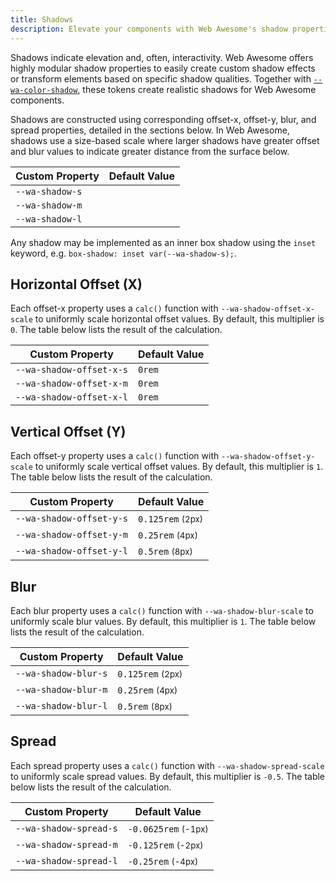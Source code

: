 ```yaml
---
title: Shadows
description: Elevate your components with Web Awesome's shadow properties.
---
```


Shadows indicate elevation and, often, interactivity. Web Awesome offers highly modular shadow properties to easily create custom shadow effects or transform elements based on specific shadow qualities. Together with [`--wa-color-shadow`](/docs/tokens/color/#shadow), these tokens create realistic shadows for Web Awesome components.

Shadows are constructed using corresponding offset-x, offset-y, blur, and spread properties, detailed in the sections below. In Web Awesome, shadows use a size-based scale where larger shadows have greater offset and blur values to indicate greater distance from the surface below.

| Custom Property  |  Default Value                                                      |
| ---------------- | ------------------------------------------------------------------- |
| `--wa-shadow-s`  | <div class="swatch" style="box-shadow: var(--wa-shadow-s);"></div>  |
| `--wa-shadow-m`  | <div class="swatch" style="box-shadow: var(--wa-shadow-m);"></div>  |
| `--wa-shadow-l`  | <div class="swatch" style="box-shadow: var(--wa-shadow-l);"></div>  |

Any shadow may be implemented as an inner box shadow using the `inset` keyword, e.g. `box-shadow: inset var(--wa-shadow-s);`.

## Horizontal Offset (X)

Each offset-x property uses a `calc()` function with `--wa-shadow-offset-x-scale` to uniformly scale horizontal offset values. By default, this multiplier is `0`. The table below lists the result of the calculation.

| Custom Property           |  Default Value |
| ------------------------- | -------------- |
| `--wa-shadow-offset-x-s`  | `0rem`         |
| `--wa-shadow-offset-x-m`  | `0rem`         |
| `--wa-shadow-offset-x-l`  | `0rem`         |

## Vertical Offset (Y)

Each offset-y property uses a `calc()` function with `--wa-shadow-offset-y-scale` to uniformly scale vertical offset values. By default, this multiplier is `1`. The table below lists the result of the calculation.

| Custom Property           |  Default Value                   |
| ------------------------- | -------------------------------- |
| `--wa-shadow-offset-y-s`  | `0.125rem` <small>(2px)</small>  |
| `--wa-shadow-offset-y-m`  | `0.25rem` <small>(4px)</small>   |
| `--wa-shadow-offset-y-l`  | `0.5rem` <small>(8px)</small>    |

## Blur

Each blur property uses a `calc()` function with `--wa-shadow-blur-scale` to uniformly scale blur values. By default, this multiplier is `1`. The table below lists the result of the calculation.

| Custom Property       |  Default Value                   |
| --------------------- | -------------------------------- |
| `--wa-shadow-blur-s`  | `0.125rem` <small>(2px)</small>  |
| `--wa-shadow-blur-m`  | `0.25rem` <small>(4px)</small>   |
| `--wa-shadow-blur-l`  | `0.5rem` <small>(8px)</small>    |

## Spread

Each spread property uses a `calc()` function with `--wa-shadow-spread-scale` to uniformly scale spread values. By default, this multiplier is `-0.5`. The table below lists the result of the calculation.

| Custom Property         |  Default Value                       |
| ----------------------- | ------------------------------------ |
| `--wa-shadow-spread-s`  | `-0.0625rem` <small>(-1px)</small>    |
| `--wa-shadow-spread-m`  | `-0.125rem` <small>(-2px)</small>     |
| `--wa-shadow-spread-l`  | `-0.25rem` <small>(-4px)</small>      |

